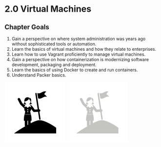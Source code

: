 # 2.0 Virtual Machines

## Chapter Goals

 1. Gain a perspective on where system administration was years ago without sophisticated tools or automation.
 2. Learn the basics of virtual machines and how they relate to enterprises.
 3. Learn how to use Vagrant proficiently to manage virtual machines.
 4. Gain a perspective on how containerization is modernizing software development, packaging and deployment.
 5. Learn the basics of using Docker to create and run containers.
 6. Understand Packer basics.

![goals image](../img/goals_light.svg ':size=100x100 :class=light-mode-icon :alt= goals image; light mode')
![goals image](../img/goals_dark.svg ':size=100x100 :class=dark-mode-icon :alt= goals image; dark mode')
